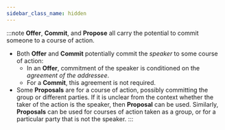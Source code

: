 ```yaml
---
sidebar_class_name: hidden
---
```

:::note
**Offer**, **Commit**, and **Propose** all carry the potential to commit someone to a course of action.

- Both **Offer** and **Commit** potentially commit the *speaker* to some course of action:
  - In an **Offer**, commitment of the speaker is conditioned on the *agreement of the addressee*.
  - For a **Commit**, this agreement is not required.
- Some **Proposals** are for a course of action, possibly committing the group or different parties. If it is unclear from the context whether the taker of the action is the speaker, then **Proposal** can be used. Similarly, **Proposals** can be used for courses of action taken as a group, or for a particular party that is not the speaker.
:::